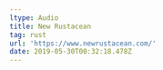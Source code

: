 ```yaml
---
ltype: Audio
title: New Rustacean
tag: rust
url: 'https://www.newrustacean.com/'
date: 2019-05-30T00:32:18.478Z
---
```


